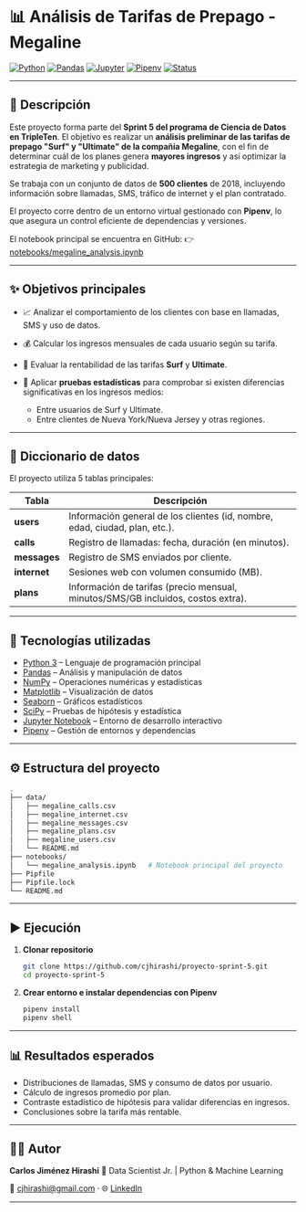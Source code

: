 # 📊 Análisis de Tarifas de Prepago - Megaline

[![Python](https://img.shields.io/badge/Python-3.x-blue?logo=python)](https://www.python.org/)
[![Pandas](https://img.shields.io/badge/Pandas-Data%20Analysis-green?logo=pandas)](https://pandas.pydata.org/)
[![Jupyter](https://img.shields.io/badge/Jupyter-Notebook-orange?logo=jupyter)](https://jupyter.org/)
[![Pipenv](https://img.shields.io/badge/Pipenv-Environment-lightgrey?logo=pypi)](https://pipenv.pypa.io/en/latest/)
[![Status](https://img.shields.io/badge/Project-Sprint%205-blueviolet)]()

---

## 🚀 Descripción

Este proyecto forma parte del **Sprint 5 del programa de Ciencia de Datos en TripleTen**.
El objetivo es realizar un **análisis preliminar de las tarifas de prepago "Surf" y "Ultimate" de la compañía Megaline**, con el fin de determinar cuál de los planes genera **mayores ingresos** y así optimizar la estrategia de marketing y publicidad.

Se trabaja con un conjunto de datos de **500 clientes** de 2018, incluyendo información sobre llamadas, SMS, tráfico de internet y el plan contratado.

El proyecto corre dentro de un entorno virtual gestionado con **Pipenv**, lo que asegura un control eficiente de dependencias y versiones.

El notebook principal se encuentra en GitHub:
👉 [notebooks/megaline\_analysis.ipynb](https://github.com/cjhirashi/proyecto-sprint-5/blob/main/notebooks/megaline_analysis.ipynb)

---

## ✨ Objetivos principales

* 📈 Analizar el comportamiento de los clientes con base en llamadas, SMS y uso de datos.
* 💰 Calcular los ingresos mensuales de cada usuario según su tarifa.
* 🧮 Evaluar la rentabilidad de las tarifas **Surf** y **Ultimate**.
* 🧪 Aplicar **pruebas estadísticas** para comprobar si existen diferencias significativas en los ingresos medios:

  * Entre usuarios de Surf y Ultimate.
  * Entre clientes de Nueva York/Nueva Jersey y otras regiones.

---

## 📂 Diccionario de datos

El proyecto utiliza 5 tablas principales:

| Tabla        | Descripción                                                                      |
| ------------ | -------------------------------------------------------------------------------- |
| **users**    | Información general de los clientes (id, nombre, edad, ciudad, plan, etc.).      |
| **calls**    | Registro de llamadas: fecha, duración (en minutos).                              |
| **messages** | Registro de SMS enviados por cliente.                                            |
| **internet** | Sesiones web con volumen consumido (MB).                                         |
| **plans**    | Información de tarifas (precio mensual, minutos/SMS/GB incluidos, costos extra). |

---

## 🧰 Tecnologías utilizadas

* [Python 3](https://www.python.org/) – Lenguaje de programación principal
* [Pandas](https://pandas.pydata.org/) – Análisis y manipulación de datos
* [NumPy](https://numpy.org/) – Operaciones numéricas y estadísticas
* [Matplotlib](https://matplotlib.org/) – Visualización de datos
* [Seaborn](https://seaborn.pydata.org/) – Gráficos estadísticos
* [SciPy](https://scipy.org/) – Pruebas de hipótesis y estadística
* [Jupyter Notebook](https://jupyter.org/) – Entorno de desarrollo interactivo
* [Pipenv](https://pipenv.pypa.io/en/latest/) – Gestión de entornos y dependencias

---

## ⚙️ Estructura del proyecto

```bash
.
├── data/
│   ├── megaline_calls.csv
│   ├── megaline_internet.csv
│   ├── megaline_messages.csv
│   ├── megaline_plans.csv
│   ├── megaline_users.csv
│   └── README.md
├── notebooks/
│   └── megaline_analysis.ipynb   # Notebook principal del proyecto
├── Pipfile
├── Pipfile.lock
└── README.md
```

---

## ▶️ Ejecución

1. **Clonar repositorio**

   ```bash
   git clone https://github.com/cjhirashi/proyecto-sprint-5.git
   cd proyecto-sprint-5
   ```

2. **Crear entorno e instalar dependencias con Pipenv**

   ```bash
   pipenv install
   pipenv shell
   ```


---

## 📊 Resultados esperados

* Distribuciones de llamadas, SMS y consumo de datos por usuario.
* Cálculo de ingresos promedio por plan.
* Contraste estadístico de hipótesis para validar diferencias en ingresos.
* Conclusiones sobre la tarifa más rentable.

---

## 👨‍💻 Autor

**Carlos Jiménez Hirashi**
💼 Data Scientist Jr. | Python & Machine Learning

📧 [cjhirashi@gmail.com](mailto:cjhirashi@gmail.com) · 🌐 [LinkedIn](https://www.linkedin.com/in/cjhirashi)

---

